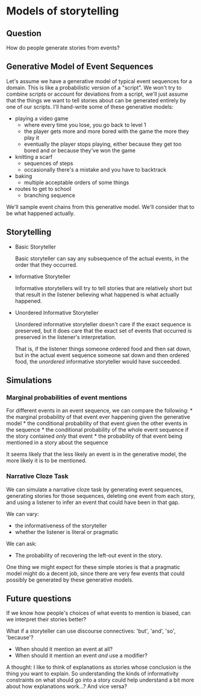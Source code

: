 # Models of storytelling

## Question

How do people generate stories from events?

## Generative Model of Event Sequences

Let's assume we have a generative model of typical event sequences for a domain. This is like a probabilistic version of a "script". We won't try to combine scripts or account for deviations from a script, we'll just assume that the things we want to tell stories about can be generated entirely by one of our scripts. I'll hand-write some of these generative models:

* playing a video game
	- where every time you lose, you go back to level 1
	- the player gets more and more bored with the game the more they play it
	- eventually the player stops playing, either because they get too bored and or because they've won the game
* knitting a scarf
	- sequences of steps
	- occasionally there's a mistake and you have to backtrack
* baking
	- multiple acceptable orders of some things
* routes to get to school
	- branching sequence

We'll sample event chains from this generative model. We'll consider that to be what happened actually.

## Storytelling

* Basic Storyteller

	Basic storyteller can say any subsequence of the actual events, in the order that they occurred.

* Informative Storyteller

	Informative storytellers will try to tell stories that are relatively short but that result in the listener believing what happened is what actually happened.

* Unordered Informative Storyteller

	Unordered informative storyteller doesn't care if the exact sequence is preserved, but it does care that the exact set of events that occurred is preserved in the listener's interpretation.

	That is, if the listener things someone ordered food and then sat down, but in the actual event sequence someone sat down and then ordered food, the *unordered* informative storyteller would have succeeded.

## Simulations

### Marginal probabilities of event mentions

For different events in an event sequence, we can compare the following:
	* the marginal probability of that event ever happening given the generative model
	* the conditional probability of that event given the other events in the sequence
	* the conditional probability of the whole event sequence if the story contained *only* that event
	* the probability of that event being mentioned in a story about the sequence

It seems likely that the less likely an event is in the generative model, the more likely it is to be mentioned.

### Narrative Cloze Task

We can simulate a narrative cloze task by generating event sequences, generating stories for those sequences, deleting one event from each story, and using a listener to infer an event that could have been in that gap.

We can vary:

* the informativeness of the storyteller
* whether the listener is literal or pragmatic

We can ask:

* The probability of recovering the left-out event in the story.

One thing we might expect for these simple stories is that a pragmatic model might do a decent job, since there are very few events that could possibly be generated by these generative models.

## Future questions

If we know how people's choices of what events to mention
is biased, can we interpret their stories better?

What if a storyteller can use discourse connectives: 'but', 'and', 'so', 'because'?
* When should it mention an event at all?
* When should it mention an event *and* use a modifier?

A thought: I like to think of explanations as stories whose
conclusion is the thing you want to explain.
So understanding the kinds of informativity constraints
on what should go into a story could help understand a bit
more about how explanations work...? And vice versa?